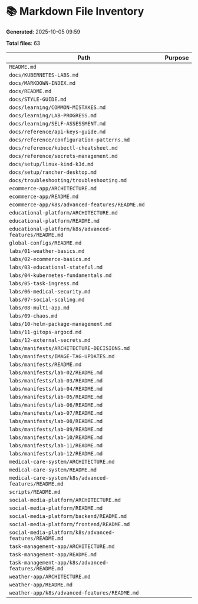 # 📚 Markdown File Inventory

**Generated**: 2025-10-05 09:59

**Total files**: 63

| Path | Purpose |
|------|--------|
| `README.md` | |
| `docs/KUBERNETES-LABS.md` | |
| `docs/MARKDOWN-INDEX.md` | |
| `docs/README.md` | |
| `docs/STYLE-GUIDE.md` | |
| `docs/learning/COMMON-MISTAKES.md` | |
| `docs/learning/LAB-PROGRESS.md` | |
| `docs/learning/SELF-ASSESSMENT.md` | |
| `docs/reference/api-keys-guide.md` | |
| `docs/reference/configuration-patterns.md` | |
| `docs/reference/kubectl-cheatsheet.md` | |
| `docs/reference/secrets-management.md` | |
| `docs/setup/linux-kind-k3d.md` | |
| `docs/setup/rancher-desktop.md` | |
| `docs/troubleshooting/troubleshooting.md` | |
| `ecommerce-app/ARCHITECTURE.md` | |
| `ecommerce-app/README.md` | |
| `ecommerce-app/k8s/advanced-features/README.md` | |
| `educational-platform/ARCHITECTURE.md` | |
| `educational-platform/README.md` | |
| `educational-platform/k8s/advanced-features/README.md` | |
| `global-configs/README.md` | |
| `labs/01-weather-basics.md` | |
| `labs/02-ecommerce-basics.md` | |
| `labs/03-educational-stateful.md` | |
| `labs/04-kubernetes-fundamentals.md` | |
| `labs/05-task-ingress.md` | |
| `labs/06-medical-security.md` | |
| `labs/07-social-scaling.md` | |
| `labs/08-multi-app.md` | |
| `labs/09-chaos.md` | |
| `labs/10-helm-package-management.md` | |
| `labs/11-gitops-argocd.md` | |
| `labs/12-external-secrets.md` | |
| `labs/manifests/ARCHITECTURE-DECISIONS.md` | |
| `labs/manifests/IMAGE-TAG-UPDATES.md` | |
| `labs/manifests/README.md` | |
| `labs/manifests/lab-02/README.md` | |
| `labs/manifests/lab-03/README.md` | |
| `labs/manifests/lab-04/README.md` | |
| `labs/manifests/lab-05/README.md` | |
| `labs/manifests/lab-06/README.md` | |
| `labs/manifests/lab-07/README.md` | |
| `labs/manifests/lab-08/README.md` | |
| `labs/manifests/lab-09/README.md` | |
| `labs/manifests/lab-10/README.md` | |
| `labs/manifests/lab-11/README.md` | |
| `labs/manifests/lab-12/README.md` | |
| `medical-care-system/ARCHITECTURE.md` | |
| `medical-care-system/README.md` | |
| `medical-care-system/k8s/advanced-features/README.md` | |
| `scripts/README.md` | |
| `social-media-platform/ARCHITECTURE.md` | |
| `social-media-platform/README.md` | |
| `social-media-platform/backend/README.md` | |
| `social-media-platform/frontend/README.md` | |
| `social-media-platform/k8s/advanced-features/README.md` | |
| `task-management-app/ARCHITECTURE.md` | |
| `task-management-app/README.md` | |
| `task-management-app/k8s/advanced-features/README.md` | |
| `weather-app/ARCHITECTURE.md` | |
| `weather-app/README.md` | |
| `weather-app/k8s/advanced-features/README.md` | |
